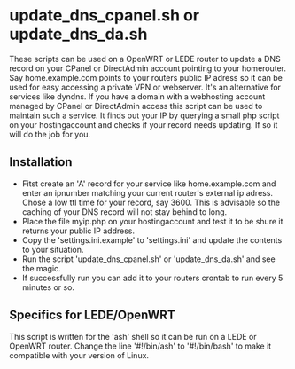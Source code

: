 # update_dns_cpanel.sh or update_dns_da.sh
These scripts can be used on a OpenWRT or LEDE router to update a DNS record on your CPanel or DirectAdmin account pointing to your homerouter. 
Say home.example.com points to your routers public IP adress so it can be used for easy accessing a private VPN or webserver.
It's an alternative for services like dyndns.
If you have a domain with a webhosting account managed by CPanel or DirectAdmin access this script can be used to maintain such a service.
It finds out your IP by querying a small php script on your hostingaccount and checks if your record needs updating. If so it will do the job for you.

## Installation
- Fitst create an 'A' record for your service like home.example.com and enter an ipnumber matching your current router's external ip adress. Chose a low ttl time for your record, say 3600. This is advisable so the caching of your DNS record will not stay behind to long.
- Place the file myip.php on your hostingaccount and test it to be shure it returns your public IP address.
- Copy the 'settings.ini.example' to 'settings.ini' and update the contents to your situation.
- Run the script 'update_dns_cpanel.sh' or 'update_dns_da.sh' and see the magic.
- If successfully run you can add it to your routers crontab to run every 5 minutes or so.

## Specifics for LEDE/OpenWRT
This script is written for the 'ash' shell so it can be run on a LEDE or OpenWRT router. Change the line '#!/bin/ash' to '#!/bin/bash' to make it compatible with your version of Linux.
